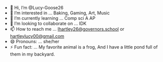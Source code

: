 - 👋 Hi, I’m @Lucy-Goose26
- 👀 I’m interested in ... Baking, Gaming, Art, Music
- 🌱 I’m currently learning ... Comp sci A AP
- 💞️ I’m looking to collaborate on ... IDK
- 📫 How to reach me ... lhartley26@governors.school or hartleylucy00@gmail.com
- 😄 Pronouns: ... she/her
- ⚡ Fun fact: ... My favorite animal is a frog, And I have a little pond full of them in my backyard.

<!---
Lucy-Goose26/Lucy-Goose26 is a ✨ special ✨ repository because its `README.md` (this file) appears on your GitHub profile.
You can click the Preview link to take a look at your changes.
--->
